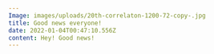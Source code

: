 ```yaml
---
Image: images/uploads/20th-correlaton-1200-72-copy-.jpg
title: Good news everyone!
date: 2022-01-04T00:47:10.556Z
content: Hey! Good news!
---
```


